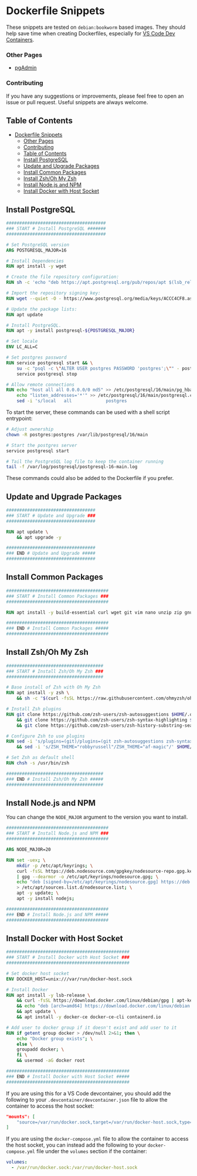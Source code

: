 # Dockerfile Snippets

These snippets are tested on `debian:bookworm` based images.
They should help save time when creating Dockerfiles, especially for [VS Code Dev Containers](https://code.visualstudio.com/docs/devcontainers/containers).

### Other Pages

- [pgAdmin](pgadmin.md)

### Contributing

If you have any suggestions or improvements, please feel free to open an issue or pull request.
Useful snippets are always welcome.

## Table of Contents

- [Dockerfile Snippets](#dockerfile-snippets)
    - [Other Pages](#other-pages)
    - [Contributing](#contributing)
  - [Table of Contents](#table-of-contents)
  - [Install PostgreSQL](#install-postgresql)
  - [Update and Upgrade Packages](#update-and-upgrade-packages)
  - [Install Common Packages](#install-common-packages)
  - [Install Zsh/Oh My Zsh](#install-zshoh-my-zsh)
  - [Install Node.js and NPM](#install-nodejs-and-npm)
  - [Install Docker with Host Socket](#install-docker-with-host-socket)


## Install PostgreSQL

```Dockerfile
######################################
### START # Install PostgreSQL #######
######################################

# Set PostgreSQL version
ARG POSTGRESQL_MAJOR=16

# Install Dependencies
RUN apt install -y wget

# Create the file repository configuration:
RUN sh -c 'echo "deb https://apt.postgresql.org/pub/repos/apt $(lsb_release -cs)-pgdg main" > /etc/apt/sources.list.d/pgdg.list'

# Import the repository signing key:
RUN wget --quiet -O - https://www.postgresql.org/media/keys/ACCC4CF8.asc | apt-key add -

# Update the package lists:
RUN apt update

# Install PostgreSQL.
RUN apt -y install postgresql-${POSTGRESQL_MAJOR}

# Set locale
ENV LC_ALL=C

# Set postgres password
RUN service postgresql start && \
    su -c "psql -c \"ALTER USER postgres PASSWORD 'postgres';\"" - postgres && \
    service postgresql stop

# Allow remote connections
RUN echo "host all all 0.0.0.0/0 md5" >> /etc/postgresql/16/main/pg_hba.conf && \
    echo "listen_addresses='*'" >> /etc/postgresql/16/main/postgresql.conf && \
    sed -i 's/local   all             postgres                                peer/local   all             postgres                                md5/' /etc/postgresql/16/main/pg_hba.conf

```

To start the server, these commands can be used with a shell script entrypoint:

```bash
# Adjust ownership
chown -R postgres:postgres /var/lib/postgresql/16/main

# Start the postgres server
service postgresql start

# Tail the PostgreSQL log file to keep the container running
tail -f /var/log/postgresql/postgresql-16-main.log
```

These commands could also be added to the Dockerfile if you prefer.

## Update and Upgrade Packages

```Dockerfile
##################################
### START # Update and Upgrade ###
##################################

RUN apt update \
    && apt upgrade -y

##################################
### END # Update and Upgrade #####
##################################
```

## Install Common Packages

```Dockerfile
#######################################
### START # Install Common Packages ###
#######################################

RUN apt install -y build-essential curl wget git vim nano unzip zip gnupg2 apt-transport-https ca-certificates lsb-release software-properties-common

#######################################
### END # Install Common Packages #####
#######################################
```

## Install Zsh/Oh My Zsh

```Dockerfile
#####################################
### START # Install Zsh/Oh My Zsh ###
#####################################

# Base install of Zsh with Oh My Zsh
RUN apt install -y zsh \
    && sh -c "$(curl -fsSL https://raw.githubusercontent.com/ohmyzsh/ohmyzsh/master/tools/install.sh)" --unattended

# Install Zsh plugins
RUN git clone https://github.com/zsh-users/zsh-autosuggestions $HOME/.oh-my-zsh/custom/plugins/zsh-autosuggestions \
    && git clone https://github.com/zsh-users/zsh-syntax-highlighting $HOME/.oh-my-zsh/custom/plugins/zsh-syntax-highlighting \
    && git clone https://github.com/zsh-users/zsh-history-substring-search $HOME/.oh-my-zsh/custom/plugins/zsh-history-substring-search

# Configure Zsh to use plugins
RUN sed -i 's/plugins=(git)/plugins=(git zsh-autosuggestions zsh-syntax-highlighting zsh-history-substring-search history aliases sudo themes docker nmap kubectl)/' $HOME/.zshrc \
    && sed -i 's/ZSH_THEME="robbyrussell"/ZSH_THEME="af-magic"/' $HOME/.zshrc

# Set Zsh as default shell
RUN chsh -s /usr/bin/zsh

#####################################
### END # Install Zsh/Oh My Zsh #####
#####################################
```

## Install Node.js and NPM

You can change the `NODE_MAJOR` argument to the version you want to install.

```Dockerfile
#######################################
### START # Install Node.js and NPM ###
#######################################

ARG NODE_MAJOR=20

RUN set -uex; \
    mkdir -p /etc/apt/keyrings; \
    curl -fsSL https://deb.nodesource.com/gpgkey/nodesource-repo.gpg.key \
    | gpg --dearmor -o /etc/apt/keyrings/nodesource.gpg; \
    echo "deb [signed-by=/etc/apt/keyrings/nodesource.gpg] https://deb.nodesource.com/node_${NODE_MAJOR}.x nodistro main" \
    > /etc/apt/sources.list.d/nodesource.list; \
    apt -y update; \
    apt -y install nodejs;

#######################################
### END # Install Node.js and NPM #####
#######################################
```

## Install Docker with Host Socket

```Dockerfile
###############################################
### START # Install Docker with Host Socket ###
###############################################

# Set docker host socket
ENV DOCKER_HOST=unix:///var/run/docker-host.sock

# Install Docker
RUN apt install -y lsb-release \
    && curl -fsSL https://download.docker.com/linux/debian/gpg | apt-key add - \
    && echo "deb [arch=amd64] https://download.docker.com/linux/debian $(lsb_release -cs) stable" | tee /etc/apt/sources.list.d/docker.list > /dev/null \
    && apt update \
    && apt install -y docker-ce docker-ce-cli containerd.io

# Add user to docker group if it doesn't exist and add user to it
RUN if getent group docker > /dev/null 2>&1; then \
    echo "Docker group exists"; \
    else \
    groupadd docker; \
    fi \
    && usermod -aG docker root

###############################################
### END # Install Docker with Host Socket #####
###############################################
```

If you are using this for a VS Code devcontainer, you should add the following to your `.devcontainer/devcontainer.json` file to allow the container to access the host socket:

```json
"mounts": [
    "source=/var/run/docker.sock,target=/var/run/docker-host.sock,type=bind"
]
```

If you are using the `docker-compose.yml` file to allow the container to access the host socket, you can instead add the following to your `docker-compose.yml` file under the `volumes` section if the container:

```yaml
volumes:
  - /var/run/docker.sock:/var/run/docker-host.sock
```